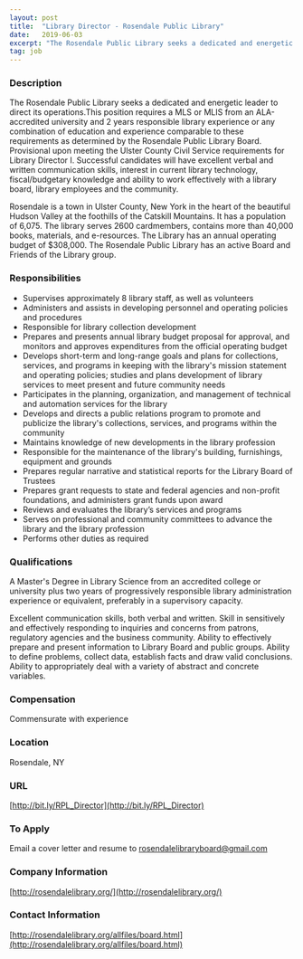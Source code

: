 ```yaml
---
layout: post
title:  "Library Director - Rosendale Public Library"
date:   2019-06-03
excerpt: "The Rosendale Public Library seeks a dedicated and energetic leader to direct its operations.This position requires a MLS or MLIS from an ALA-accredited university and 2 years responsible library experience or any combination of education and experience comparable to these requirements as determined by the Rosendale Public Library Board. Provisional..."
tag: job
---
```


### Description   

The Rosendale Public Library seeks a dedicated and energetic leader to direct its operations.This position requires a MLS or MLIS from an ALA-accredited university and 2 years responsible library experience or any combination of education and experience comparable to these requirements as determined by the Rosendale Public Library Board. Provisional upon meeting the Ulster County Civil Service requirements for Library Director I. Successful candidates will have excellent verbal and written communication skills, interest in current library technology, fiscal/budgetary knowledge and ability to work effectively with a library board, library employees and the community. 

Rosendale is a town in Ulster County, New York in the heart of the beautiful Hudson Valley at the foothills of the Catskill Mountains. It has a population of 6,075. The library serves 2600 cardmembers, contains more than 40,000 books, materials, and e-resources. The Library has an annual operating budget of $308,000. The Rosendale Public Library has an active Board and Friends of the Library group. 



### Responsibilities   

- Supervises approximately 8 library staff, as well as volunteers
- Administers and assists in developing personnel and operating policies and procedures
- Responsible for library collection development 
- Prepares and presents annual library budget proposal for approval, and monitors and approves expenditures from the official operating budget
- Develops short-term and long-range goals and plans for collections, services, and programs in keeping with the library's mission statement and operating policies; studies and plans development of library services to meet present and future community needs
- Participates in the planning, organization, and management of technical and automation services for the library
- Develops and directs a public relations program to promote and publicize the library's collections, services, and programs within the community
- Maintains knowledge of new developments in the library profession
- Responsible for the maintenance of the library's building, furnishings, equipment and grounds
- Prepares regular narrative and statistical reports for the Library Board of Trustees
- Prepares grant requests to state and federal agencies and non-profit foundations, and administers grant funds upon award
- Reviews and evaluates the library’s services and programs
- Serves on professional and community committees to advance the library and the library profession
- Performs other duties as required



### Qualifications   

A Master's Degree in Library Science from an accredited college or university plus two years of progressively responsible library administration experience or equivalent, preferably in a supervisory capacity.

Excellent communication skills, both verbal and written. Skill in sensitively and effectively responding to inquiries and concerns from patrons, regulatory agencies and the business community. Ability to effectively prepare and present information to Library Board and public groups. Ability to define problems, collect data, establish facts and draw valid conclusions. Ability to appropriately deal with a variety of abstract and concrete variables.



### Compensation   

Commensurate with experience


### Location   

Rosendale, NY


### URL   

[http://bit.ly/RPL_Director](http://bit.ly/RPL_Director)

### To Apply   

Email a cover letter and resume to rosendalelibraryboard@gmail.com


### Company Information   

[http://rosendalelibrary.org/](http://rosendalelibrary.org/)


### Contact Information   

[http://rosendalelibrary.org/allfiles/board.html](http://rosendalelibrary.org/allfiles/board.html)

